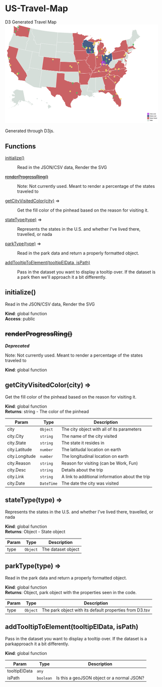 # US-Travel-Map
D3 Generated Travel Map
[![](travelMap.png)](http://www.taylorchasewhite.com/travel-log/)

Generated through D3js.


## Functions

<dl>
<dt><a href="#initialize">initialize()</a></dt>
<dd><p>Read in the JSON/CSV data, Render the SVG</p>
</dd>
<dt><del><a href="#renderProgressRing">renderProgressRing()</a></del></dt>
<dd><p>Note: Not currently used. Meant to render a percentage of the states traveled to</p>
</dd>
<dt><a href="#getCityVisitedColor">getCityVisitedColor(city)</a> ⇒</dt>
<dd><p>Get the fill color of the pinhead based on the reason for visiting it.</p>
</dd>
<dt><a href="#stateType">stateType(type)</a> ⇒</dt>
<dd><p>Represents the states in the U.S. and whether I&#39;ve lived there, travelled, or nada</p>
</dd>
<dt><a href="#parkType">parkType(type)</a> ⇒</dt>
<dd><p>Read in the park data and return a properly formatted object.</p>
</dd>
<dt><a href="#addTooltipToElement">addTooltipToElement(tooltipElData, isPath)</a></dt>
<dd><p>Pass in the dataset you want to display a tooltip over. If the dataset is a park then we&#39;ll
approach it a bit differently.</p>
</dd>
</dl>

<a name="initialize"></a>

## initialize()
Read in the JSON/CSV data, Render the SVG

**Kind**: global function  
**Access**: public  
<a name="renderProgressRing"></a>

## ~~renderProgressRing()~~
***Deprecated***

Note: Not currently used. Meant to render a percentage of the states traveled to

**Kind**: global function  
<a name="getCityVisitedColor"></a>

## getCityVisitedColor(city) ⇒
Get the fill color of the pinhead based on the reason for visiting it.

**Kind**: global function  
**Returns**: string - The color of the pinhead  

| Param | Type | Description |
| --- | --- | --- |
| city | <code>Object</code> | The city object with all of its parameters |
| city.City | <code>string</code> | The name of the city visited |
| city.State | <code>string</code> | The state it resides in |
| city.Latitude | <code>number</code> | The latitudal location on earth |
| city.Longitude | <code>number</code> | The longitudinal location on earth |
| city.Reason | <code>string</code> | Reason for visiting (can be Work, Fun) |
| city.Desc | <code>string</code> | Details about the trip |
| city.Link | <code>string</code> | A link to additional information about the trip |
| city.Date | <code>DateTime</code> | The date the city was visited |

<a name="stateType"></a>

## stateType(type) ⇒
Represents the states in the U.S. and whether I've lived there, travelled, or nada

**Kind**: global function  
**Returns**: Object - State object  

| Param | Type | Description |
| --- | --- | --- |
| type | <code>Object</code> | The dataset object |

<a name="parkType"></a>

## parkType(type) ⇒
Read in the park data and return a properly formatted object.

**Kind**: global function  
**Returns**: Object, park object with the properties seen in the code.  

| Param | Type | Description |
| --- | --- | --- |
| type | <code>Object</code> | The park object with its default properties from D3.tsv |

<a name="addTooltipToElement"></a>

## addTooltipToElement(tooltipElData, isPath)
Pass in the dataset you want to display a tooltip over. If the dataset is a parkapproach it a bit differently.

**Kind**: global function  

| Param | Type | Description |
| --- | --- | --- |
| tooltipElData | <code>any</code> |  |
| isPath | <code>boolean</code> | Is this a geoJSON object or a normal JSON? |
